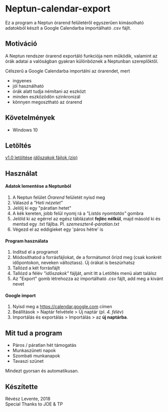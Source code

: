 # Neptun-calendar-export

Ez a program a Neptun órarend felületéről egyszerűen kimásolható adatokból készít a Google Calendarba importálható .csv fájlt.

## Motiváció
A Neptun rendszer órarend exportáló funkciója nem működik, valamint az órák adatai a valóságban gyakran különböznek a Neptunban szereplőktől.

Célszerű a Google Calendarba importálni az órarendet, mert
- ingyenes
- jól használható
- órák alatt tudja némítani az eszközt
- minden eszközödön szinkronizál
- könnyen megosztható az órarend

## Követelmények
- Windows 10

## Letöltés
[v1.0 letöltése](https://github.com/leventerevesz/Neptun-calendar-export/raw/master/Let%C3%B6lt%C3%A9sek/Neptun-calendar-export-v1.0.exe)
[*időszakok* fájlok (zip)](https://github.com/leventerevesz/Neptun-calendar-export/raw/master/Let%C3%B6lt%C3%A9sek/idoszakok.zip)

## Használat
#### Adatok lementése a Neptunból
1. A Neptun felület *Órarend* felületét nyisd meg
2. Válaszd a *"Heti nézetet"*
3. Jelölj ki egy "páratlan hetet"
4. A kék kereten, jobb felül nyomj rá a *"Listás nyomtatás"* gombra
5. Jelöld ki az egérrel az egész táblázatot **fejléc nélkül**, majd másold ki és mentsd egy .txt fájlba.  Pl. *szemeszter4-páratlan.txt*
6. Végezd el az eddigieket egy 'páros hétre' is

#### Program használata
1. Indítsd el a programot
2. Módosíthatod a forrásfájlokat, de a formátumot őrizd meg (csak konkrét időpontokon, neveken változtass). Új órákat is beszúrhatsz
3. Tallózd a két forrásfájlt
4. Tallózd a félév *"időszakok"* fájlját, amit itt a Letöltés menü alatt találsz
5. Az "Export" gomb létrehozza az importálható .csv fájlt, add meg a kívánt nevet

#### Google import
1. Nyisd meg a https://calendar.google.com címen
2. Beállítások > Naptár felvétele > Új naptár (pl. *4. félév*)
3. Importálás és exportálás > Importálás > az **új naptárba**.

## Mit tud a program
- Páros / páratlan hét támogatás
- Munkaszüneti napok
- Szombati munkanapok
- Tavaszi szünet

Mindezt gyorsan és automatikusan.

## Készítette
Révész Levente, 2018  
Special Thanks to JOE & TP
